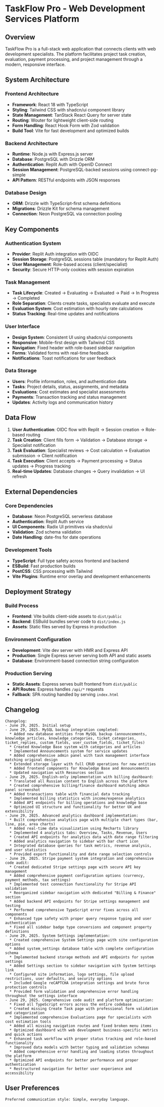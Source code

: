# TaskFlow Pro - Web Development Services Platform

## Overview

TaskFlow Pro is a full-stack web application that connects clients with web development specialists. The platform facilitates project task creation, evaluation, payment processing, and project management through a modern, responsive interface.

## System Architecture

### Frontend Architecture
- **Framework**: React 18 with TypeScript
- **Styling**: Tailwind CSS with shadcn/ui component library
- **State Management**: TanStack React Query for server state
- **Routing**: Wouter for lightweight client-side routing
- **Form Handling**: React Hook Form with Zod validation
- **Build Tool**: Vite for fast development and optimized builds

### Backend Architecture
- **Runtime**: Node.js with Express.js server
- **Database**: PostgreSQL with Drizzle ORM
- **Authentication**: Replit Auth with OpenID Connect
- **Session Management**: PostgreSQL-backed sessions using connect-pg-simple
- **API Pattern**: RESTful endpoints with JSON responses

### Database Design
- **ORM**: Drizzle with TypeScript-first schema definitions
- **Migrations**: Drizzle Kit for schema management
- **Connection**: Neon PostgreSQL via connection pooling

## Key Components

### Authentication System
- **Provider**: Replit Auth integration with OIDC
- **Session Storage**: PostgreSQL sessions table (mandatory for Replit Auth)
- **User Management**: Role-based access (client/specialist)
- **Security**: Secure HTTP-only cookies with session expiration

### Task Management
- **Task Lifecycle**: Created → Evaluating → Evaluated → Paid → In Progress → Completed
- **Role Separation**: Clients create tasks, specialists evaluate and execute
- **Evaluation System**: Cost estimation with hourly rate calculations
- **Status Tracking**: Real-time updates and notifications

### User Interface
- **Design System**: Consistent UI using shadcn/ui components
- **Responsive**: Mobile-first design with Tailwind CSS
- **Navigation**: Fixed header with role-based sidebar navigation
- **Forms**: Validated forms with real-time feedback
- **Notifications**: Toast notifications for user feedback

### Data Storage
- **Users**: Profile information, roles, and authentication data
- **Tasks**: Project details, status, assignments, and metadata
- **Evaluations**: Cost estimates and specialist assessments
- **Payments**: Transaction tracking and status management
- **Updates**: Activity logs and communication history

## Data Flow

1. **User Authentication**: OIDC flow with Replit → Session creation → Role-based routing
2. **Task Creation**: Client fills form → Validation → Database storage → Specialist notification
3. **Task Evaluation**: Specialist reviews → Cost calculation → Evaluation submission → Client notification
4. **Task Execution**: Client accepts → Payment processing → Status updates → Progress tracking
5. **Real-time Updates**: Database changes → Query invalidation → UI refresh

## External Dependencies

### Core Dependencies
- **Database**: Neon PostgreSQL serverless database
- **Authentication**: Replit Auth service
- **UI Components**: Radix UI primitives via shadcn/ui
- **Validation**: Zod schema validation
- **Date Handling**: date-fns for date operations

### Development Tools
- **TypeScript**: Full type safety across frontend and backend
- **ESBuild**: Fast production builds
- **PostCSS**: CSS processing with Tailwind
- **Vite Plugins**: Runtime error overlay and development enhancements

## Deployment Strategy

### Build Process
- **Frontend**: Vite builds client-side assets to `dist/public`
- **Backend**: ESBuild bundles server code to `dist/index.js`
- **Assets**: Static files served by Express in production

### Environment Configuration
- **Development**: Vite dev server with HMR and Express API
- **Production**: Single Express server serving both API and static assets
- **Database**: Environment-based connection string configuration

### Production Serving
- **Static Assets**: Express serves built frontend from `dist/public`
- **API Routes**: Express handles `/api/*` requests
- **Fallback**: SPA routing handled by serving `index.html`

## Changelog

```
Changelog:
- June 29, 2025. Initial setup
- June 29, 2025. MySQL backup integration completed:
  * Added new database entities from MySQL backup (announcements, knowledge_articles, knowledge_categories, ticket_categories, ticket_replies, custom_fields, user_custom_fields, ticket_files)
  * Created Knowledge Base system with categories and articles
  * Implemented Announcements system for service updates
  * Added comprehensive admin panel with task management interface matching original design
  * Extended storage layer with full CRUD operations for new entities
  * Added frontend components for Knowledge Base and Announcements
  * Updated navigation with Resources section
- June 29, 2025. English-only implementation with billing dashboard:
  * Translated all Russian content to English across the platform
  * Created comprehensive billing/finance dashboard matching admin panel screenshot
  * Added transactions table with financial data tracking
  * Implemented billing statistics with income/expense analytics
  * Added API endpoints for billing operations and knowledge base
  * Optimized UI structure and functionality for better UX and extensibility
- June 29, 2025. Advanced analytics dashboard implementation:
  * Built comprehensive analytics page with multiple chart types (bar, line, pie, area charts)
  * Added real-time data visualization using Recharts library
  * Implemented 4 analytics tabs: Overview, Tasks, Revenue, Users
  * Created API endpoints for analytics data with date range filtering
  * Added analytics navigation to sidebar with bar chart icon
  * Integrated database queries for task metrics, revenue analysis, and user statistics
  * Provided export functionality and date range selection controls
- June 29, 2025. Stripe payment system integration and comprehensive code audit:
  * Created dedicated Stripe settings page with secure API key management
  * Added comprehensive payment configuration options (currency, payment methods, tax settings)
  * Implemented test connection functionality for Stripe API validation
  * Reorganized sidebar navigation with dedicated "Billing & Finance" section
  * Added backend API endpoints for Stripe settings management and testing
  * Performed comprehensive TypeScript error fixes across all components
  * Enhanced type safety with proper query response typing and user authentication
  * Fixed all sidebar badge type conversions and component property definitions
- June 29, 2025. System Settings implementation:
  * Created comprehensive System Settings page with site configuration options
  * Added system_settings database table with complete configuration schema
  * Implemented backend storage methods and API endpoints for system settings
  * Added Settings section to sidebar navigation with System Settings link
  * Configured site information, logo settings, file upload restrictions, user defaults, and security options
  * Included Google reCAPTCHA integration settings and brute force protection controls
  * Provided form validation and comprehensive error handling throughout the settings interface
- June 29, 2025. Comprehensive code audit and platform optimization:
  * Fixed all TypeScript errors across the entire codebase
  * Created missing Create Task page with professional form validation and categorization
  * Implemented comprehensive Evaluations page for specialists with cost estimation tools
  * Added all missing navigation routes and fixed broken menu items
  * Optimized dashboard with web development business-specific metrics and quick actions
  * Enhanced task workflow with proper status tracking and role-based functionality
  * Improved data models with better typing and validation schemas
  * Added comprehensive error handling and loading states throughout the platform
  * Optimized API endpoints for better performance and proper authentication
  * Restructured navigation for better user experience and accessibility
```

## User Preferences

```
Preferred communication style: Simple, everyday language.
```